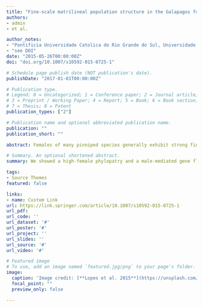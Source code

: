 ```yaml
---
title: "Fine-scale matrilineal population structure in the Galapagos fur seal and its implications for conservation management"
authors:
- admin
- et al.

author_notes:
- "Pontificia Universidade Catolica do Rio Grande do Sul, Universidade do Vale do Rio dos Sinos"
- "see DOI"
date: "2015-05-26T00:00:00Z"
doi: "doi.org/10.1007/s10592-015-0725-1"

# Schedule page publish date (NOT publication's date).
publishDate: "2017-01-01T00:00:00Z"

# Publication type.
# Legend: 0 = Uncategorized; 1 = Conference paper; 2 = Journal article;
# 3 = Preprint / Working Paper; 4 = Report; 5 = Book; 6 = Book section;
# 7 = Thesis; 8 = Patent
publication_types: ["2"]

# Publication name and optional abbreviated publication name.
publication: ""
publication_short: ""

abstract: Females of many pinniped species generally exhibit strong fine-scale philopatry, but it is unclear over what spatial scale this behavior may translate into genetic population structure. We conducted a population genetic survey in the Galapagos fur seal, Arctocephalus galapagoensis, an endangered pinniped endemic to a small geographic range in the northwest of the Galapagos archipelago. To assess patterns of genetic diversity levels and population differentiation, we analyzed part of the mitochondrial control region (mtDNA) and 18 microsatellites DNA markers. We detected similar levels of genetic diversity to many other pinniped species (h = 0.86, π = 0.012, A = 7.44) despite severe anthropogenic exploitation in the nineteenth century and recurrent population crashes due to recent climatic perturbations associated with El Niño Southern Oscillation events. We further found remarkably strong fine-scale matrilineal population structure, with 33.9 % of the mtDNA variation being partitioned among colonies separated by as little as 70 km swimming distance. In contrast, population structure inferred from nuclear markers was weak. Our findings provide further evidence that natal philopatry can translate into fine-scale genetic population structure in highly mobile species. We discuss the relevance of our results for the fine-scale conservation management of this species with a very restricted geographic range.

# Summary. An optional shortened abstract.
summary: We showed a high-female phylopatry and a male-mediated gene flow for the Galapagos fur seals.

tags:
- Source Themes
featured: false

links:
- name: Custom Link
url: https://link.springer.com/article/10.1007/s10592-015-0725-1
url_pdf: 
url_code: ''
url_dataset: '#'
url_poster: '#'
url_project: ''
url_slides: ''
url_source: '#'
url_video: '#'

# Featured image
# To use, add an image named `featured.jpg/png` to your page's folder. 
image:
  caption: 'Image credit: [**Lopes et al. 2015**](https://unsplash.com/photos/s9CC2SKySJM)'
  focal_point: ""
  preview_only: false

---
```


